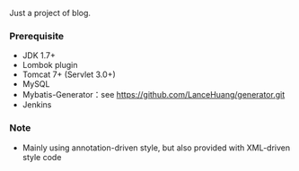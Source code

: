 Just a project of blog.

### Prerequisite
* JDK 1.7+
* Lombok plugin
* Tomcat 7+ (Servlet 3.0+)
* MySQL
* Mybatis-Generator：see https://github.com/LanceHuang/generator.git
* Jenkins

### Note
* Mainly using annotation-driven style, but also provided with XML-driven style code
